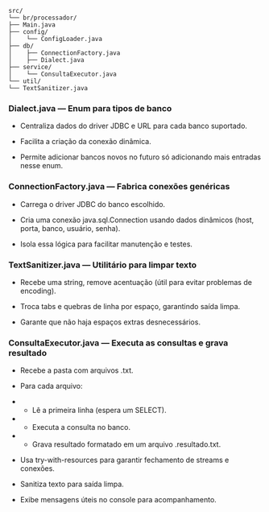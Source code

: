 ````
src/
└── br/processador/
├── Main.java
├── config/
│    └── ConfigLoader.java
├── db/
│    ├── ConnectionFactory.java
│    ├── Dialect.java
├── service/
│    └── ConsultaExecutor.java
└── util/
└── TextSanitizer.java
````

### Dialect.java — Enum para tipos de banco

- Centraliza dados do driver JDBC e URL para cada banco suportado.

- Facilita a criação da conexão dinâmica.

- Permite adicionar bancos novos no futuro só adicionando mais entradas nesse enum.

### ConnectionFactory.java — Fabrica conexões genéricas

- Carrega o driver JDBC do banco escolhido.

- Cria uma conexão java.sql.Connection usando dados dinâmicos (host, porta, banco, usuário, senha).

- Isola essa lógica para facilitar manutenção e testes.

### TextSanitizer.java — Utilitário para limpar texto

- Recebe uma string, remove acentuação (útil para evitar problemas de encoding).

- Troca tabs e quebras de linha por espaço, garantindo saída limpa.

- Garante que não haja espaços extras desnecessários.

### ConsultaExecutor.java — Executa as consultas e grava resultado

- Recebe a pasta com arquivos .txt.

- Para cada arquivo:

- - Lê a primeira linha (espera um SELECT).

- - Executa a consulta no banco.

- - Grava resultado formatado em um arquivo .resultado.txt.

- Usa try-with-resources para garantir fechamento de streams e conexões.

- Sanitiza texto para saída limpa.

- Exibe mensagens úteis no console para acompanhamento.